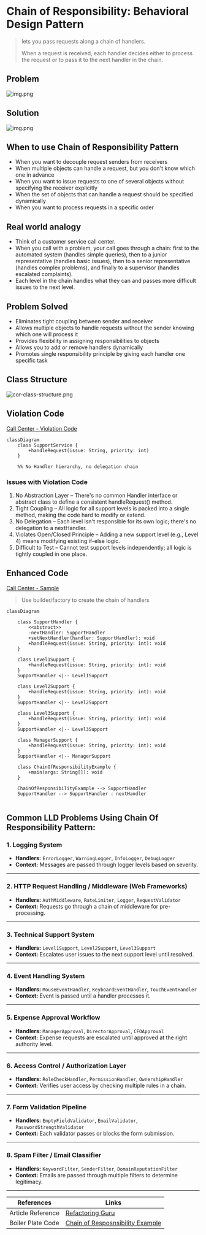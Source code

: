 # Chain of Responsibility: Behavioral Design Pattern

> lets you pass requests along a chain of handlers. 
> 
> When a request is received, each handler decides either to process the request or to pass it to the next handler in the chain.

## Problem
![img.png](../../images/chain-of-resp-1.png)

## Solution
![img.png](../../images/chain-of-resp-2.png)

## When to use Chain of Responsibility Pattern

- When you want to decouple request senders from receivers
- When multiple objects can handle a request, but you don't know which one in advance
- When you want to issue requests to one of several objects without specifying the receiver explicitly
- When the set of objects that can handle a request should be specified dynamically
- When you want to process requests in a specific order


## Real world analogy

- Think of a customer service call center. 
- When you call with a problem, your call goes through a chain: first to the automated system (handles simple queries), then to a junior representative (handles basic issues), then to a senior representative (handles complex problems), and finally to a supervisor (handles escalated complaints). 
- Each level in the chain handles what they can and passes more difficult issues to the next level.


## Problem Solved

- Eliminates tight coupling between sender and receiver
- Allows multiple objects to handle requests without the sender knowing which one will process it
- Provides flexibility in assigning responsibilities to objects
- Allows you to add or remove handlers dynamically
- Promotes single responsibility principle by giving each handler one specific task

## Class Structure

![cor-class-structure.png](../../images/structure/cor.png)

## Violation Code

[Call Center - Violation Code](../../code/designPatterns/chainOfResponsibility/ChainOfResponsibilityViolation.java)

```mermaid
classDiagram
    class SupportService {
        +handleRequest(issue: String, priority: int)
    }

    %% No Handler hierarchy, no delegation chain

```
### Issues with Violation Code
1. No Abstraction Layer – There's no common Handler interface or abstract class to define a consistent handleRequest() method.
2. Tight Coupling – All logic for all support levels is packed into a single method, making the code hard to modify or extend.
3. No Delegation – Each level isn't responsible for its own logic; there's no delegation to a nextHandler.
4. Violates Open/Closed Principle – Adding a new support level (e.g., Level 4) means modifying existing if-else logic.
5. Difficult to Test – Cannot test support levels independently; all logic is tightly coupled in one place.

## Enhanced Code

[Call Center - Sample](../../code/designPatterns/chainOfResponsibility/ChainOfResponsibilitySample.java)
> Use builder/factory to create the chain of handlers

```mermaid
classDiagram

    class SupportHandler {
        <<abstract>>
        -nextHandler: SupportHandler
        +setNextHandler(handler: SupportHandler): void
        +handleRequest(issue: String, priority: int): void
    }

    class Level1Support {
        +handleRequest(issue: String, priority: int): void
    }
    SupportHandler <|-- Level1Support

    class Level2Support {
        +handleRequest(issue: String, priority: int): void
    }
    SupportHandler <|-- Level2Support

    class Level3Support {
        +handleRequest(issue: String, priority: int): void
    }
    SupportHandler <|-- Level3Support

    class ManagerSupport {
        +handleRequest(issue: String, priority: int): void
    }
    SupportHandler <|-- ManagerSupport

    class ChainOfResponsibilityExample {
        +main(args: String[]): void
    }

    ChainOfResponsibilityExample --> SupportHandler
    SupportHandler --> SupportHandler : nextHandler


```
## Common LLD Problems Using Chain Of Responsibility Pattern:


### 1. Logging System
- **Handlers:** `ErrorLogger`, `WarningLogger`, `InfoLogger`, `DebugLogger`
- **Context:** Messages are passed through logger levels based on severity.

---

### 2. HTTP Request Handling / Middleware (Web Frameworks)
- **Handlers:** `AuthMiddleware`, `RateLimiter`, `Logger`, `RequestValidator`
- **Context:** Requests go through a chain of middleware for pre-processing.

---

### 3. Technical Support System
- **Handlers:** `Level1Support`, `Level2Support`, `Level3Support`
- **Context:** Escalates user issues to the next support level until resolved.

---

### 4. Event Handling System
- **Handlers:** `MouseEventHandler`, `KeyboardEventHandler`, `TouchEventHandler`
- **Context:** Event is passed until a handler processes it.

---

### 5. Expense Approval Workflow
- **Handlers:** `ManagerApproval`, `DirectorApproval`, `CFOApproval`
- **Context:** Expense requests are escalated until approved at the right authority level.

---

### 6. Access Control / Authorization Layer
- **Handlers:** `RoleCheckHandler`, `PermissionHandler`, `OwnershipHandler`
- **Context:** Verifies user access by checking multiple rules in a chain.

---

### 7. Form Validation Pipeline
- **Handlers:** `EmptyFieldValidator`, `EmailValidator`, `PasswordStrengthValidator`
- **Context:** Each validator passes or blocks the form submission.

---

### 8. Spam Filter / Email Classifier
- **Handlers:** `KeywordFilter`, `SenderFilter`, `DomainReputationFilter`
- **Context:** Emails are passed through multiple filters to determine legitimacy.

---


| References | Links                                                                                                                 |
|------------|-----------------------------------------------------------------------------------------------------------------------|
| Article Reference | [Refactoring Guru](https://refactoring.guru/design-patterns/chain-of-responsibility)                                  |
| Boiler Plate Code | [Chain of Resposnsibility Example](../../code/designPatterns/chainOfResponsibility/ChainOfResponsibilityExample.java) |



